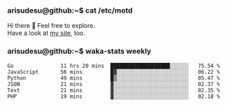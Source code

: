 ### arisudesu@github:~$ cat /etc/motd

Hi there 👋  Feel free to explore.  
Have a look at [my site](https://arisu.dev), too.

### arisudesu@github:~$ waka-stats weekly
<!--START_SECTION:waka-->

```text
Go               11 hrs 20 mins  ███████████████████░░░░░░   75.54 %
JavaScript       56 mins         █▓░░░░░░░░░░░░░░░░░░░░░░░   06.22 %
Python           49 mins         █▒░░░░░░░░░░░░░░░░░░░░░░░   05.47 %
JSON             21 mins         ▓░░░░░░░░░░░░░░░░░░░░░░░░   02.37 %
Text             21 mins         ▓░░░░░░░░░░░░░░░░░░░░░░░░   02.35 %
PHP              19 mins         ▓░░░░░░░░░░░░░░░░░░░░░░░░   02.18 %
```

<!--END_SECTION:waka-->
